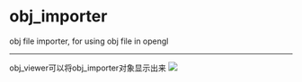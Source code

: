 obj_importer
============

obj file importer, for using obj file in opengl

---
obj\_viewer可以将obj_importer对象显示出来
![](https://raw.githubusercontent.com/sunlei99/obj_importer/master/toutatis.png)